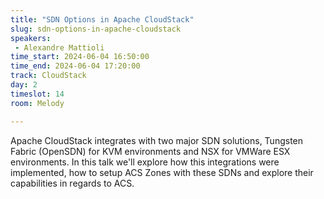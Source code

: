 ```yaml
---
title: "SDN Options in Apache CloudStack"
slug: sdn-options-in-apache-cloudstack
speakers:
 - Alexandre Mattioli
time_start: 2024-06-04 16:50:00
time_end: 2024-06-04 17:20:00
track: CloudStack
day: 2
timeslot: 14
room: Melody

---
```


Apache CloudStack integrates with two major SDN solutions, Tungsten Fabric (OpenSDN) for KVM environments and NSX for VMWare ESX environments. In this talk we'll explore how this integrations were implemented, how to setup ACS Zones with these SDNs and explore their capabilities in regards to ACS.